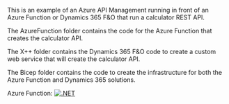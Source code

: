 This is an example of an Azure API Management running in front of an Azure Function or Dynamics 365 F&O that run a calculator REST API.

The AzureFunction folder contains the code for the Azure Function that creates the calculator API.

The X++ folder contains the Dynamics 365 F&O code to create a custom web service that will create the calculator API.

The Bicep folder contains the code to create the infrastructure for both the Azure Function and Dynamics 365 solutions.

Azure Function: [![.NET](https://github.com/aariste/APIMIntegration/actions/workflows/mainCI.yml/badge.svg?branch=main)](https://github.com/aariste/APIMIntegration/actions/workflows/mainCI.yml)
